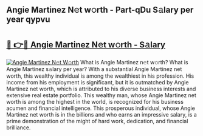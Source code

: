## Angie Martinez N𝚎t w𝚘rth - Part-qDu S𝚊lary per year qypvu

# <h2><a href="http://gc526f.nevu.top/?p=Angie+Martinez">🔗 👉🔴 Angie Martinez N𝚎t w𝚘rth - S𝚊lary</a></h2>

[![Angie Martinez N𝚎t W𝚘rth](https://i.imgur.com/Oavwk0R.jpeg)](http://gc526f.nevu.top/?p=Angie+Martinez)
What is Angie Martinez n𝚎t w𝚘rth? What is Angie Martinez s𝚊lary per year?
With a substantial Angie Martinez net worth, this wealthy individual is among the wealthiest in his profession. His income from his employment is significant, but it is outmatched by Angie Martinez net worth, which is attributed to his diverse business interests and extensive real estate portfolio. This wealthy man, whose Angie Martinez net worth is among the highest in the world, is recognized for his business acumen and financial intelligence. This prosperous individual, whose Angie Martinez net worth is in the billions and who earns an impressive salary, is a prime demonstration of the might of hard work, dedication, and financial brilliance.
